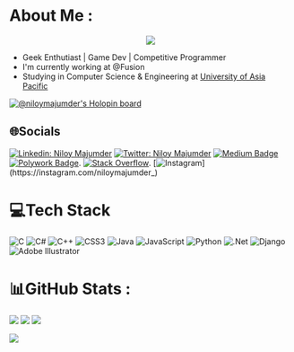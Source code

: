# About Me :

<p align="center">
  <a align="center" href="https://github.com/DenverCoder1/readme-typing-svg"><img src="https://readme-typing-svg.herokuapp.com?&font=IBM+Plex+Sans&color=F72EE2&size=25&lines=Welcome+to+my+GitHub+Profile!;I'm+a+Game+Developer;I'm+a+Competitive+Programmer;I'm+a+Geek+Enthusiast" /></a>
</p>

- Geek Enthutiast | Game Dev | Competitive Programmer
- I'm currently working at @Fusion
- Studying in Computer Science & Engineering at [University of Asia Pacific](https://www.uap-bd.edu/)

[![@niloymajumder's Holopin board](https://holopin.io/api/user/board?user=niloymajumder)](https://holopin.io/@niloymajumder)


## 🌐Socials

[![Linkedin: Niloy Majumder](https://img.shields.io/badge/-Niloy%20Majumder-blue?style=flatsquare&logo=Linkedin&logoColor=white&link=https://www.linkedin.com/in/niloymajumder/)](https://www.linkedin.com/in/niloymajumder/)
[![Twitter: Niloy Majumder](https://img.shields.io/twitter/follow/bluefloyd07_?style=social)](https://twitter.com/bluefloyd07_)
[![Medium Badge](https://img.shields.io/badge/-@Niloy%20Majumder-black?style=flat-square&labelColor=000000&logo=Medium&link=https://medium.com/@niloymajumder)](https://medium.com/@niloymajumder)
[![Polywork Badge](https://img.shields.io/badge/-niloymajumder-orange?style=flat-square&logo=polywork&logoColor=black&link=http://polywork.com/niloymajumder)](http://polywork.com/niloymajumder).
[![Stack Overflow](https://img.shields.io/badge/-niloymajumder-FE7A16?logo=stack-overflow&logoColor=white&link=https://stackoverflow.com/users/20199503/niloy-majumder)](https://stackoverflow.com/users/20199503/niloy-majumder).
[![Instagram](https://img.shields.io/badge/niloymajumder_-%33E4405F.svg?logo=Instagram&logoColor=White=https://instagram.com/niloymajumder_)](https://instagram.com/niloymajumder_)


# 💻Tech Stack
![C](https://img.shields.io/badge/c-%2300599C.svg?style=flat&logo=c&logoColor=white) ![C#](https://img.shields.io/badge/c%23-%23239120.svg?style=flat&logo=c-sharp&logoColor=white) ![C++](https://img.shields.io/badge/c++-%2300599C.svg?style=flat&logo=c%2B%2B&logoColor=white) ![CSS3](https://img.shields.io/badge/css3-%231572B6.svg?style=flat&logo=css3&logoColor=white) ![Java](https://img.shields.io/badge/java-%23ED8B00.svg?style=flat&logo=java&logoColor=white) ![JavaScript](https://img.shields.io/badge/javascript-%23323330.svg?style=flat&logo=javascript&logoColor=%23F7DF1E) ![Python](https://img.shields.io/badge/python-3670A0?style=flat&logo=python&logoColor=ffdd54) ![.Net](https://img.shields.io/badge/.NET-5C2D91?style=flat&logo=.net&logoColor=white) ![Django](https://img.shields.io/badge/django-%23092E20.svg?style=flat&logo=django&logoColor=white) ![Adobe Illustrator](https://img.shields.io/badge/adobeillustrator-%23FF9A00.svg?style=flat&logo=adobeillustrator&logoColor=white)

# 📊GitHub Stats :
![](https://github-readme-stats.vercel.app/api?username=niloymajumder&theme=blue-green&hide_border=false&include_all_commits=false&count_private=false)
![](https://github-readme-streak-stats.herokuapp.com/?user=niloymajumder&theme=blue-green&hide_border=false)
![](https://github-readme-stats.vercel.app/api/top-langs/?username=niloymajumder&theme=blue-green&hide_border=false&include_all_commits=false&count_private=false&layout=compact)


[![](https://visitcount.itsvg.in/api?id=niloymajumder&icon=2&color=0)](https://visitcount.itsvg.in)
